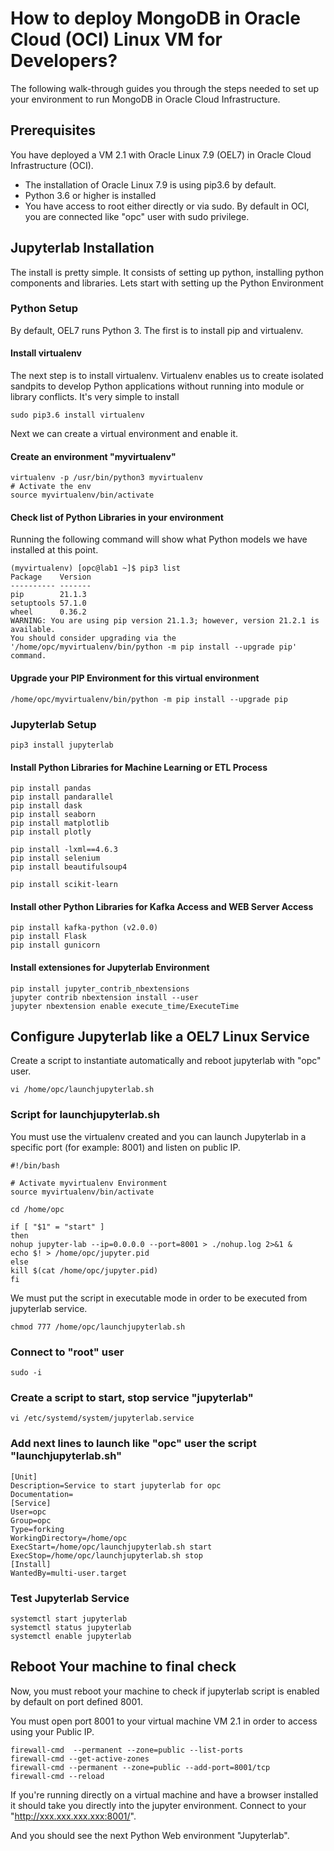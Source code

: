 # How to deploy MongoDB in Oracle Cloud (OCI) Linux VM for Developers?

The following walk-through guides you through the steps needed to set up your environment to run MongoDB in Oracle Cloud Infrastructure.

## Prerequisites

You have deployed a VM 2.1 with Oracle Linux 7.9 (OEL7) in Oracle Cloud Infrastructure (OCI).

- The installation of Oracle Linux 7.9 is using pip3.6 by default. 
- Python 3.6 or higher is installed
- You have access to root either directly or via sudo. By default in OCI, you are connected like "opc" user with sudo privilege.

## Jupyterlab Installation

The install is pretty simple. It consists of setting up python, installing python components and libraries. 
Lets start with setting up the Python Environment

### Python Setup

By default, OEL7 runs Python 3. The first is to install pip and virtualenv.

#### Install virtualenv

The next step is to install virtualenv. Virtualenv enables us to create isolated sandpits to develop Python applications without running into module or library conflicts. It's very simple to install

```console
sudo pip3.6 install virtualenv
```

Next we can create a virtual environment and enable it.

#### Create an environment "myvirtualenv"

```console
virtualenv -p /usr/bin/python3 myvirtualenv
# Activate the env
source myvirtualenv/bin/activate
```

#### Check list of Python Libraries in your environment

Running the following command will show what Python models we have installed at this point.

```console
(myvirtualenv) [opc@lab1 ~]$ pip3 list
Package    Version
---------- -------
pip        21.1.3
setuptools 57.1.0
wheel      0.36.2
WARNING: You are using pip version 21.1.3; however, version 21.2.1 is available.
You should consider upgrading via the '/home/opc/myvirtualenv/bin/python -m pip install --upgrade pip' command.
```

#### Upgrade your PIP Environment for this virtual environment

```console
/home/opc/myvirtualenv/bin/python -m pip install --upgrade pip
```
### Jupyterlab Setup

```console
pip3 install jupyterlab
```

#### Install Python Libraries for Machine Learning or ETL Process

```console
pip install pandas
pip install pandarallel
pip install dask
pip install seaborn
pip install matplotlib
pip install plotly

pip install -lxml==4.6.3
pip install selenium
pip install beautifulsoup4

pip install scikit-learn
```

#### Install other Python Libraries for Kafka Access and WEB Server Access

```console
pip install kafka-python (v2.0.0)
pip install Flask
pip install gunicorn
```

#### Install extensiones for Jupyterlab Environment

```console
pip install jupyter_contrib_nbextensions
jupyter contrib nbextension install --user
jupyter nbextension enable execute_time/ExecuteTime
```

## Configure Jupyterlab like a OEL7 Linux Service

Create a script to instantiate automatically and reboot jupyterlab with "opc" user.

```console
vi /home/opc/launchjupyterlab.sh
```


### Script for launchjupyterlab.sh

You must use the virtualenv created and you can launch Jupyterlab in a specific port (for example: 8001) and listen on public IP.

```console
#!/bin/bash

# Activate myvirtualenv Environment
source myvirtualenv/bin/activate

cd /home/opc

if [ "$1" = "start" ]
then
nohup jupyter-lab --ip=0.0.0.0 --port=8001 > ./nohup.log 2>&1 &
echo $! > /home/opc/jupyter.pid
else
kill $(cat /home/opc/jupyter.pid)
fi
```

We must put the script in executable mode in order to be executed from jupyterlab service.

```console
chmod 777 /home/opc/launchjupyterlab.sh
```


### Connect to "root" user

```console
sudo -i
```

### Create a script to start, stop service "jupyterlab"

```console
vi /etc/systemd/system/jupyterlab.service
```


### Add next lines to launch like "opc" user the script "launchjupyterlab.sh"

```console
[Unit]
Description=Service to start jupyterlab for opc
Documentation=
[Service]
User=opc
Group=opc
Type=forking
WorkingDirectory=/home/opc
ExecStart=/home/opc/launchjupyterlab.sh start
ExecStop=/home/opc/launchjupyterlab.sh stop
[Install]
WantedBy=multi-user.target
```

### Test Jupyterlab Service

```console
systemctl start jupyterlab
systemctl status jupyterlab
systemctl enable jupyterlab
```

## Reboot Your machine to final check

Now, you must reboot your machine to check if jupyterlab script is enabled by default on port defined 8001.

You must open port 8001 to your virtual machine VM 2.1 in order to access using your Public IP.

```console
firewall-cmd  --permanent --zone=public --list-ports
firewall-cmd --get-active-zones
firewall-cmd --permanent --zone=public --add-port=8001/tcp
firewall-cmd --reload
```

If you're running directly on a virtual machine and have a browser installed it should take you directly into the jupyter environment. Connect to your "http://xxx.xxx.xxx.xxx:8001/".
  
And you should see the next Python Web environment "Jupyterlab".
  
